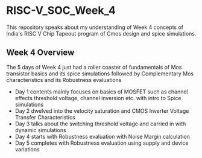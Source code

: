 # RISC-V_SOC_Week_4
This repository speaks about my understanding of Week 4 concepts of India's RISC V Chip Tapeout program of Cmos design and spice simulations.

## Week 4 Overview
The 5 days of Week 4 just had a roller coaster of fundamentals of Mos transistor basics and its spice simulations followed by Complementary Mos characteristics and its Robustness evaluations

- Day 1 contents mainly focuses on basics of MOSFET such as channel effects threshold voltage, channel inversion etc. with intro to Spice simulations
- Day 2 dwelved into the velocity saturation and CMOS Inverter Voltage Transfer Characteristics
- Day 3 talks about the switching threshold voltage and carried in with dynamic simulations
- Day 4 starts with Robustness evaluation with Noise Margin calculation
- Day 5 completes with Robustness evaluation using supply and device variations 
